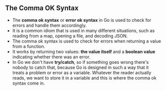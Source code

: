 ## The Comma OK Syntax
* The **comma ok syntax** or **error ok syntax** in Go is used to check for errors and handle them accordingly.
* It is a common idiom that is used in many different situations, such as reading from a map, opening a file, and decoding JSON.
* The comma ok syntax is used to check for errors when returning a value from a function.
* It works by returning two values: **the value itself** and a **boolean value** indicating whether there was an error.
* In Go we don't have **try/catch**, so if something goes wrong there's nobody to catch that, because Go is designed in such a way that it treats a problem or error as a variable. Whatever the reader actually reads, we want to store it in a variable and this is where the comma ok syntax come in.

